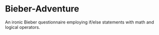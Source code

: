 # Bieber-Adventure
An ironic Bieber questionnaire employing if/else statements with math and logical operators.
